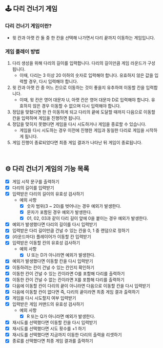 ## 🕹️ 다리 건너기 게임

### 다리 건너기 게임이란?

- 윗 칸과 아랫 칸 둘 중 한 칸을 선택해 나가면서 다리 끝까지 이동하는 게임입니다.

### 게임 플레이 방법

1. 다리 생성을 위해 다리의 길이를 입력합니다. 다리의 길이만큼 게임 라운드가 구성됩니다.
   - 이때, 다리는 3 이상 20 이하의 숫자로 입력해야 합니다. 유효하지 않은 값을 입력할 경우, 다시 입력해야 합니다.
2. 윗 칸과 아랫 칸 중 어느 칸으로 이동하는 것이 좋을지 유추하여 이동할 칸을 입력합니다.
   - 이때, 윗 칸은 영어 대문자 U, 아랫 칸은 영어 대문자 D로 입력해야 합니다. 유효하지 않은 경우 이동할 수 없으며 다시 입력해야 합니다.
3. 정답을 맞혔다면 한 칸 이동하게 되고 다리의 끝에 도달할 때까지 다음으로 이동할 칸을 입력하며 게임을 진행하면 됩니다.
4. 정답을 맞히지 못했다면 게임을 다시 시도하거나 게임을 종료할 수 있습니다.
   - 게임을 다시 시도하는 경우 이전에 진행한 게임과 동일한 다리로 게임을 시작하게 됩니다.
5. 게임 진행이 종료되었다면 최종 게임 결과가 나타난 뒤 게임이 종료됩니다.

<br>

## ⚙️ 다리 건너기 게임의 기능 목록

- [x] 게임 시작 문구를 출력하기
- [x] 다리의 길이를 입력받기
- [x] 입력받은 다리의 길이의 유효성 검사하기
  - 예외 사항
    - [x] 숫자 범위(3 ~ 20)를 벗어나는 경우 예외가 발생한다.
    - [x] 문자가 포함된 경우 예외가 발생한다.
    - [x] 01, 02, 03과 같이 다리 길이 앞에 0을 붙이는 경우 예외가 발생한다.
- [x] 예외가 발생했다면 다리의 길이를 다시 입력받기
- [x] 입력받은 다리 길이만큼 건널 수 있는 칸을 0, 1 중 랜덤으로 정하기
- [x] (라운드마다) 플레이어가 이동할 칸 입력받기
- [x] 입력받은 이동할 칸의 유효성 검사하기
  - 예외 사항
    - [x] U 또는 D가 아니라면 예외가 발생한다.
- [x] 예외가 발생했다면 이동할 칸을 다시 입력받기
- [x] 이동하려는 칸이 건널 수 있는 칸인지 확인하기
- [x] 이동한 칸이 건널 수 있는 칸이라면 O를 포함해 다리를 출력하기
- [x] 이동한 칸이 건널 수 없는 칸이라면 X를 포함해 다리를 출력하기
- [x] 다음에 이동할 칸이 다리의 끝이 아니라면 다음으로 이동할 칸을 다시 입력받기
- [x] 다음에 이동할 칸이 없다면 즉, 다리의 끝이라면 최종 게임 결과 출력하기
- [x] 게임을 다시 시도할지 여부 입력받기
- [x] 입력받은 게임 커맨드의 유효성 검사하기
  - 예외 사항
    - [x] R 또는 Q가 아니라면 예외가 발생한다.
- [x] 재시도를 선택했다면 이동할 칸을 다시 입력받기
- [x] 재시도를 선택했다면 시도 횟수를 +1 하기
- [x] 재시도를 선택했다면 지금까지 이동한 다리의 출력을 리셋하기
- [x] 종료를 선택했다면 최종 게임 결과를 출력하기
